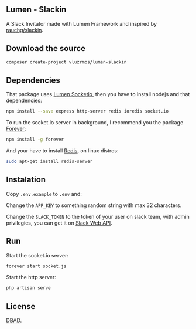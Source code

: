 ## Lumen - Slackin

A Slack Invitator made with Lumen Framework and inspired by [rauchg/slackin](https://github.com/rauchg/slackin).

## Download the source

```bash
composer create-project vluzrmos/lumen-slackin
```

## Dependencies

That package uses [Lumen Socketio](https://github.com/vluzrmos/lumen-socketio), then you have to install nodejs and that dependencies:

```bash
npm install --save express http-server redis ioredis socket.io
```

To run the socket.io server in background, I recommend you the package [Forever](https://www.npmjs.com/package/forever):

```bash
npm install -g forever
```

And your have to install [Redis](http://redis.io/), on linux distros: 

```bash
sudo apt-get install redis-server
```

## Instalation

Copy <code>.env.example</code> to <code>.env</code> and:

Change the <code>APP_KEY</code> to something random string with max 32 characters.

Change the <code>SLACK_TOKEN</code> to the token of your user on slack team, with admin privilegies, you can get it on [Slack Web API](https://api.slack.com/web#authentication).

## Run

Start the socket.io server:

```bash
forever start socket.js
```

Start the http server:

```bash
php artisan serve
```

## License

[DBAD](http://www.dbad-license.org/).
